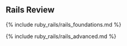 ## Rails Review

{% include ruby_rails/rails_foundations.md %}

{% include ruby_rails/rails_advanced.md %}